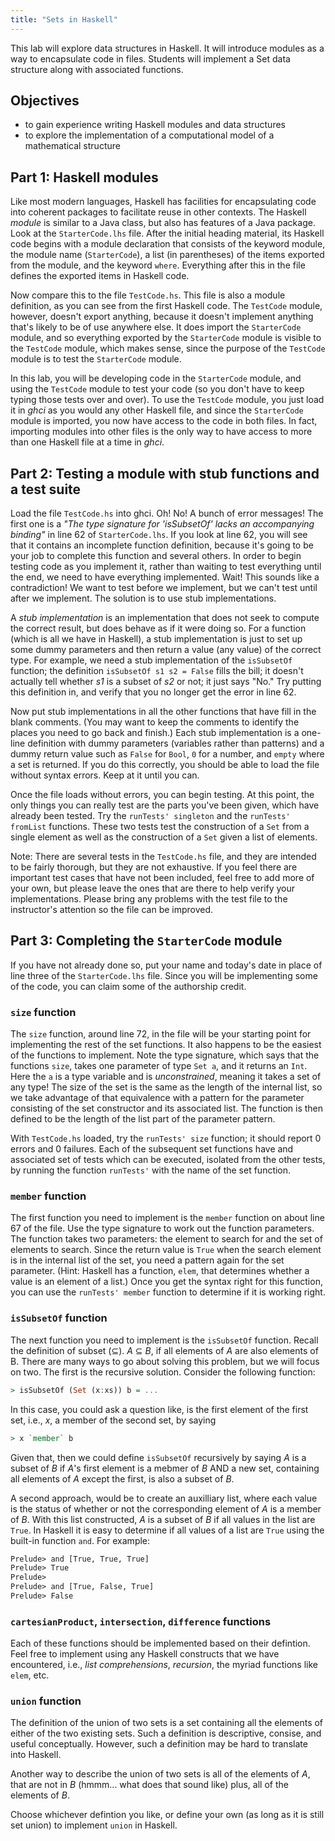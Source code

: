 ```yaml
---
title: "Sets in Haskell"
---
```


This lab will explore data structures in Haskell. It will introduce modules as a
way to encapsulate code in files. Students will implement a Set data structure
along with associated functions.

## Objectives

* to gain experience writing Haskell modules and data structures
* to explore the implementation of a computational model of a mathematical
  structure

## Part 1: Haskell modules

Like most modern languages, Haskell has facilities for encapsulating code into
coherent packages to facilitate reuse in other contexts. The Haskell *module* is
similar to a Java class, but also has features of a Java package. Look at the
`StarterCode.lhs` file. After the initial heading material, its Haskell code
begins with a module declaration that consists of the keyword module, the module
name (`StarterCode`), a list (in parentheses) of the items exported from the
module, and the keyword `where`. Everything after this in the file defines the
exported items in Haskell code.

Now compare this to the file `TestCode.hs`. This file is also a module
definition, as you can see from the first Haskell code. The `TestCode` module,
however, doesn't export anything, because it doesn't implement anything that's
likely to be of use anywhere else. It does import the `StarterCode` module, and
so everything exported by the `StarterCode` module is visible to the `TestCode`
module, which makes sense, since the purpose of the `TestCode` module is to test
the `StarterCode` module.

In this lab, you will be developing code in the `StarterCode` module, and using
the `TestCode` module to test your code (so you don't have to keep typing those
tests over and over). To use the `TestCode` module, you just load it in *ghci*
as you would any other Haskell file, and since the `StarterCode` module is
imported, you now have access to the code in both files. In fact, importing
modules into other files is the only way to have access to more than one Haskell
file at a time in *ghci*.

## Part 2: Testing a module with stub functions and a test suite

Load the file `TestCode.hs` into ghci. Oh! No! A bunch of error messages! The
first one is a *"The type signature for 'isSubsetOf' lacks an accompanying
binding"* in line 62 of `StarterCode.lhs`. If you look at line 62, you will see that it contains an incomplete function definition, because it's going to
be your job to complete this function and several others. In order to begin
testing code as you implement it, rather than waiting to test everything until
the end, we need to have everything implemented. Wait! This sounds like a
contradiction! We want to test before we implement, but we can't test until
after we implement. The solution is to use stub implementations.

A *stub implementation* is an implementation that does not seek to compute the
correct result, but does behave as if it were doing so. For a function (which is
all we have in Haskell), a stub implementation is just to set up some dummy
parameters and then return a value (any value) of the correct type. For example,
we need a stub implementation of the `isSubsetOf` function; the definition
`isSubsetOf s1 s2 = False` fills the bill; it doesn't actually tell whether *s1*
is a subset of *s2* or not; it just says "No." Try putting this definition in,
and verify that you no longer get the error in line 62.

Now put stub implementations in all the other functions that have fill in the
blank comments. (You may want to keep the comments to identify the places you
need to go back and finish.) Each stub implementation is a one-line definition
with dummy parameters (variables rather than patterns) and a dummy return value
such as `False` for `Bool`, `0` for a number, and `empty` where a set is
returned. If you do this correctly, you should be able to load the file without
syntax errors. Keep at it until you can.

Once the file loads without errors, you can begin testing. At this point, the
only things you can really test are the parts you've been given, which have
already been tested. Try the `runTests' singleton` and the `runTests' fromList`
functions. These two tests test the construction of a `Set` from a single
element as well as the construction of a `Set` given a list of elements.

Note: There are several tests in the `TestCode.hs` file, and they are intended
to be fairly thorough, but they are not exhaustive. If you feel there are
important test cases that have not been included, feel free to add more of your
own, but please leave the ones that are there to help verify your
implementations. Please bring any problems with the test file to the
instructor's attention so the file can be improved.

## Part 3: Completing the `StarterCode` module

If you have not already done so, put your name and today's date in place of line
three of the `StarterCode.lhs` file. Since you will be implementing some of the
code, you can claim some of the authorship credit.

### `size` function

The `size` function, around line 72, in the file will be your starting point for
implementing the rest of the set functions. It also happens to be the easiest of
the functions to implement. Note the type signature, which says that the
functions `size`, takes one parameter of type `Set a`, and it returns an `Int`.
Here the `a` is a type variable and is *unconstrained*, meaning it takes a set
of any type! The size of the set is the same as the length of the internal list,
so we take advantage of that equivalence with a pattern for the parameter
consisting of the set constructor and its associated list. The function is then
defined to be the length of the list part of the parameter pattern.

With `TestCode.hs` loaded, try the `runTests' size` function; it should
report 0 errors and 0 failures. Each of the subsequent set functions have and
associated set of tests which can be executed, isolated from the other tests, by
running the function `runTests'` with the name of the set function.

### `member` function

The first function you need to implement is the `member` function on about line
67 of the file. Use the type signature to work out the function parameters. The
function takes two parameters: the element to search for and the set of elements
to search. Since the return value is `True` when the search element is in the
internal list of the set, you need a pattern again for the set parameter. (Hint:
Haskell has a function, `elem`, that determines whether a value is an element of
a list.) Once you get the syntax right for this function, you can use the
`runTests' member` function to determine if it is working right.

### `isSubsetOf` function

The next function you need to implement is the `isSubsetOf` function. Recall the
definition of subset (⊆). *A* ⊆ *B*, if all elements of *A* are also elements of
B. There are many ways to go about solving this problem, but we will focus on
two. The first is the recursive solution. Consider the following function:

```lhs
> isSubsetOf (Set (x:xs)) b = ...
```

In this case, you could ask a question like, is the first element of the first
set, i.e., *x*, a member of the second set, by saying

```lhs
> x `member` b
```

Given that, then we could define `isSubsetOf` recursively by saying *A* is a
subset of *B* if *A*'s first element is a mebmer of *B* AND a new set,
containing all elements of *A* except the first, is also a subset of *B*.

A second approach, would be to create an auxilliary list, where each value is
the status of whether or not the corresponding element of *A* is a member of
*B*. With this list constructed, *A* is a subset of *B* if all values in the list are `True`. In Haskell it is easy to determine if all values of a list are `True` using the built-in function `and`. For example:

```lhs
Prelude> and [True, True, True]
Prelude> True
Prelude> 
Prelude> and [True, False, True]
Prelude> False
```

### `cartesianProduct`, `intersection`, `difference` functions

Each of these functions should be implemented based on their defintion. Feel
free to implement using any Haskell constructs that we have encountered, i.e.,
*list comprehensions*, *recursion*, the myriad functions like `elem`, etc.

### `union` function

The definition of the union of two sets is a set containing all the elements of
either of the two existing sets. Such a definition is descriptive, consise, and
useful conceptually. However, such a definition may be hard to translate into
Haskell.

Another way to describe the union of two sets is all of the elements of *A*,
that are not in *B* (hmmm... what does that sound like) plus, all of the
elements of *B*.

Choose whichever defintion you like, or define your own (as long as it is still
set union) to implement `union` in Haskell.

